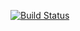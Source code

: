 [![Build Status](https://travis-ci.org/AlexYshkevich/Go_hard.svg?branch=master)](https://travis-ci.org/AlexYshkevich/Go_hard)
